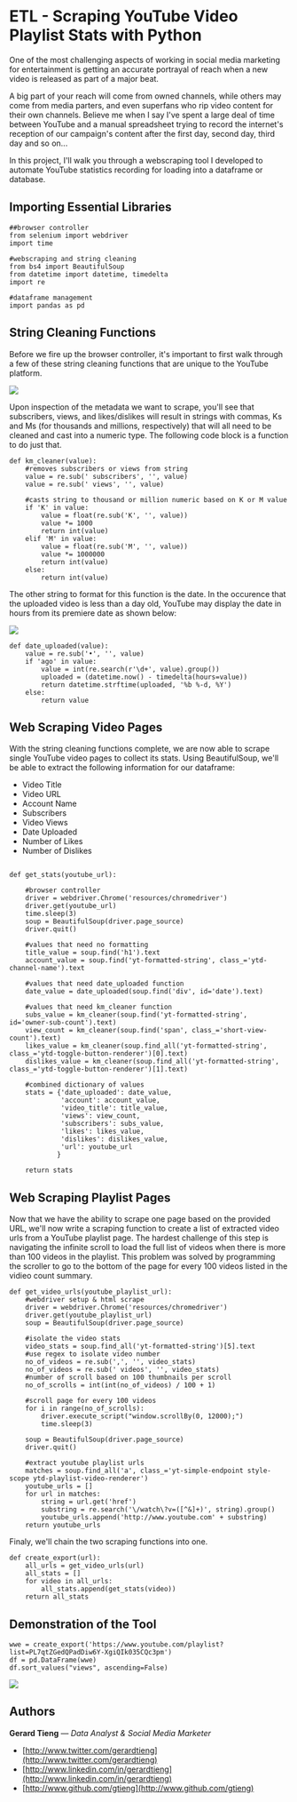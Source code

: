 # ETL - Scraping YouTube Video Playlist Stats with Python
One of the most challenging aspects of working in social media marketing for entertainment is getting an accurate portrayal of reach when a new video is released as part of a major beat.

A big part of your reach will come from owned channels, while others may come from media parters, and even superfans who rip video content for their own channels. Believe me when I say I've spent a large deal of time between YouTube and a manual spreadsheet trying to record the internet's reception of our campaign's content after the first day, second day, third day and so on...

In this project, I'll walk you through a webscraping tool I developed to automate YouTube statistics recording for loading into a dataframe or database.

## Importing Essential Libraries
```
##browser controller
from selenium import webdriver
import time

#webscraping and string cleaning
from bs4 import BeautifulSoup
from datetime import datetime, timedelta
import re

#dataframe management
import pandas as pd
```

## String Cleaning Functions
Before we fire up the browser controller, it's important to first walk through a few of these string cleaning functions that are unique to the YouTube platform.

![](https://camo.githubusercontent.com/d101c1c1d25165fbd6a5238a376617eb697e4754/68747470733a2f2f6769746875622e636f6d2f677469656e672f796f75747562655f747261696c65725f736372617065722f626c6f622f6d61737465722f6d61726b646f776e5f696d616765732f79745f6b6d2e706e673f7261773d74727565)

Upon inspection of the metadata we want to scrape, you'll see that subscribers, views, and likes/dislikes will result in strings with commas, Ks and Ms (for thousands and millions, respectively) that will all need to be cleaned and cast into a numeric type. The following code block is a function to do just that.

```
def km_cleaner(value):
    #removes subscribers or views from string
    value = re.sub(' subscribers', '', value)
    value = re.sub(' views', '', value)
    
    #casts string to thousand or million numeric based on K or M value
    if 'K' in value:
        value = float(re.sub('K', '', value))
        value *= 1000
        return int(value)
    elif 'M' in value:
        value = float(re.sub('M', '', value))
        value *= 1000000
        return int(value)
    else:
        return int(value)
```

The other string to format for this function is the date. In the occurence that the uploaded video is less than a day old, YouTube may display the date in hours from its premiere date as shown below:

![](https://camo.githubusercontent.com/01cca9fd271aa3205594f2397c00293f6a6df372/68747470733a2f2f6769746875622e636f6d2f677469656e672f796f75747562655f747261696c65725f736372617065722f626c6f622f6d61737465722f6d61726b646f776e5f696d616765732f79745f61676f2e706e673f7261773d74727565)

```
def date_uploaded(value):
    value = re.sub('•', '', value)
    if 'ago' in value:
        value = int(re.search(r'\d+', value).group())
        uploaded = (datetime.now() - timedelta(hours=value))
        return datetime.strftime(uploaded, '%b %-d, %Y')
    else:
        return value
```

## Web Scraping Video Pages
With the string cleaning functions complete, we are now able to scrape single YouTube video pages to collect its stats. Using BeautifulSoup, we'll be able to extract the following information for our dataframe:

- Video Title
- Video URL
- Account Name
- Subscribers
- Video Views
- Date Uploaded
- Number of Likes
- Number of Dislikes

```

def get_stats(youtube_url):
    
    #browser controller
    driver = webdriver.Chrome('resources/chromedriver')
    driver.get(youtube_url)
    time.sleep(3)
    soup = BeautifulSoup(driver.page_source)
    driver.quit()
    
    #values that need no formatting
    title_value = soup.find('h1').text
    account_value = soup.find('yt-formatted-string', class_='ytd-channel-name').text
    
    #values that need date_uploaded function
    date_value = date_uploaded(soup.find('div', id='date').text)
    
    #values that need km_cleaner function
    subs_value = km_cleaner(soup.find('yt-formatted-string', id='owner-sub-count').text)
    view_count = km_cleaner(soup.find('span', class_='short-view-count').text)
    likes_value = km_cleaner(soup.find_all('yt-formatted-string', class_='ytd-toggle-button-renderer')[0].text)
    dislikes_value = km_cleaner(soup.find_all('yt-formatted-string', class_='ytd-toggle-button-renderer')[1].text)
    
    #combined dictionary of values
    stats = {'date_uploaded': date_value,
             'account': account_value,
             'video_title': title_value,
             'views': view_count,
             'subscribers': subs_value,
             'likes': likes_value,
             'dislikes': dislikes_value,
             'url': youtube_url
            }
    
    return stats
```

## Web Scraping Playlist Pages
Now that we have the ability to scrape one page based on the provided URL, we'll now write a scraping function to create a list of extracted video urls from a YouTube playlist page. The hardest challenge of this step is navigating the infinite scroll to load the full list of videos when there is more than 100 videos in the playlist. This problem was solved by programming the scroller to go to the bottom of the page for every 100 videos listed in the vidieo count summary.

```
def get_video_urls(youtube_playlist_url):
    #webdriver setup & html scrape
    driver = webdriver.Chrome('resources/chromedriver')
    driver.get(youtube_playlist_url)
    soup = BeautifulSoup(driver.page_source)

    #isolate the video stats
    video_stats = soup.find_all('yt-formatted-string')[5].text
    #use regex to isolate video number
    no_of_videos = re.sub(',', '', video_stats)
    no_of_videos = re.sub(' videos', '', video_stats)
    #number of scroll based on 100 thumbnails per scroll
    no_of_scrolls = int(int(no_of_videos) / 100 + 1)

    #scroll page for every 100 videos
    for i in range(no_of_scrolls):
        driver.execute_script("window.scrollBy(0, 12000);")
        time.sleep(3)

    soup = BeautifulSoup(driver.page_source)
    driver.quit()

    #extract youtube playlist urls
    matches = soup.find_all('a', class_='yt-simple-endpoint style-scope ytd-playlist-video-renderer')
    youtube_urls = []
    for url in matches:
        string = url.get('href')
        substring = re.search('\/watch\?v=([^&]+)', string).group()
        youtube_urls.append('http://www.youtube.com' + substring)    
    return youtube_urls
```
Finaly, we'll chain the two scraping functions into one.

```
def create_export(url):
    all_urls = get_video_urls(url)
    all_stats = []
    for video in all_urls:
        all_stats.append(get_stats(video))
    return all_stats
```
## Demonstration of the Tool
```
wwe = create_export('https://www.youtube.com/playlist?list=PL7qtZGedQPadDiw6Y-XgiQIk035CQc3pm')
df = pd.DataFrame(wwe)
df.sort_values("views", ascending=False)
```
![](https://github.com/gtieng/youtube_trailer_scraper/blob/master/markdown_images/yt_df.png?raw=true)

## Authors

**Gerard Tieng** — *Data Analyst & Social Media Marketer*
- [http://www.twitter.com/gerardtieng](http://www.twitter.com/gerardtieng)
- [http://www.linkedin.com/in/gerardtieng](http://www.linkedin.com/in/gerardtieng)
- [http://www.github.com/gtieng](http://www.github.com/gtieng)
